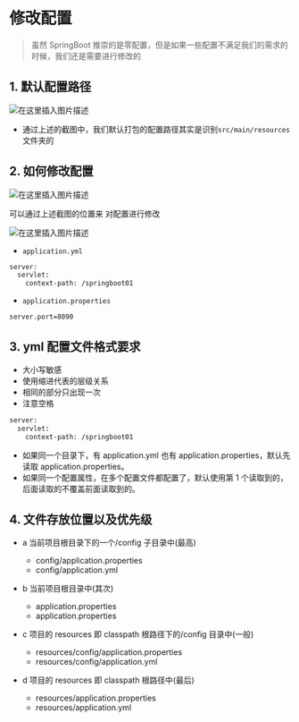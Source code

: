 <h1>修改配置</h1>

> 虽然 SpringBoot 推崇的是零配置，但是如果一些配置不满足我们的需求的时候，我们还是需要进行修改的

## 1. 默认配置路径

![在这里插入图片描述](https://img-blog.csdnimg.cn/4f26cf9d5a73464fa84a5c5ad9924439.png)

- 通过上述的截图中，我们默认打包的配置路径其实是识别`src/main/resources` 文件夹的

## 2. 如何修改配置

![在这里插入图片描述](https://img-blog.csdnimg.cn/c79736a4eb19478fb4dabcc6ccbacc0b.png)

可以通过上述截图的位置来 对配置进行修改

![在这里插入图片描述](https://img-blog.csdnimg.cn/c08c2753107c4741955ad241d436f6c2.png)

- `application.yml`

```bash
server:
  servlet:
    context-path: /springboot01
```

- `application.properties`

```shell
server.port=8090
```

## 3. yml 配置文件格式要求

- 大小写敏感
- 使用缩进代表的层级关系
- 相同的部分只出现一次
- 注意空格

```bash
server:
  servlet:
    context-path: /springboot01
```

- 如果同一个目录下，有 application.yml 也有 application.properties，默认先读取 application.properties。
- 如果同一个配置属性，在多个配置文件都配置了，默认使用第 1 个读取到的，后面读取的不覆盖前面读取到的。

## 4. 文件存放位置以及优先级

- a 当前项目根目录下的一个/config 子目录中(最高)

  - config/application.properties
  - config/application.yml

- b 当前项目根目录中(其次)

  - application.properties
  - application.properties

- c 项目的 resources 即 classpath 根路径下的/config 目录中(一般)

  - resources/config/application.properties
  - resources/config/application.yml

- d 项目的 resources 即 classpath 根路径中(最后)

  - resources/application.properties
  - resources/application.yml
